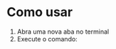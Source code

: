 # Como usar

1. Abra uma nova aba no terminal
2. Execute o comando:

```npx json-server -w -p 3333 ./mock/db.json

```
